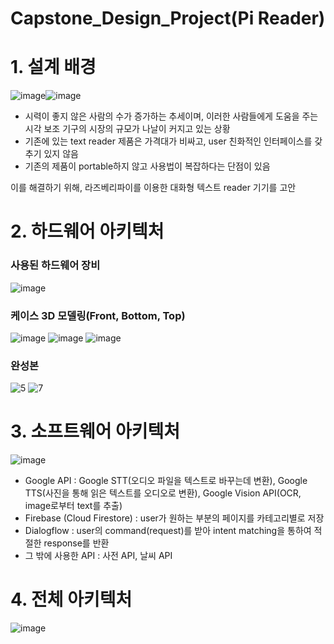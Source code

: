# Capstone_Design_Project(Pi Reader)

# 1. 설계 배경

![image](https://user-images.githubusercontent.com/62270427/122679111-8d86a800-d224-11eb-9d8d-d3fa19f0ba96.png)![image](https://user-images.githubusercontent.com/62270427/122679079-64feae00-d224-11eb-8afd-74f4c413ca36.png)

- 시력이 좋지 않은 사람의 수가 증가하는 추세이며, 이러한 사람들에게 도움을 주는 시각 보조 기구의 시장의 규모가 나날이 커지고 있는 상황
- 기존에 있는 text reader 제품은 가격대가 비싸고, user 친화적인 인터페이스를 갖추기 있지 않음
- 기존의 제품이 portable하지 않고 사용법이 복잡하다는 단점이 있음

이를 해결하기 위해, 라즈베리파이를 이용한 대화형 텍스트 reader 기기를 고안


# 2. 하드웨어 아키텍처

### 사용된 하드웨어 장비
![image](https://user-images.githubusercontent.com/62270427/122680061-7e095e00-d228-11eb-97d9-63f330c252fe.png)

### 케이스 3D 모델링(Front, Bottom, Top)

![image](https://user-images.githubusercontent.com/62270427/122679615-88c2f380-d226-11eb-9143-fba98484607a.png)   ![image](https://user-images.githubusercontent.com/62270427/122679616-8a8cb700-d226-11eb-8631-41723eaf0ad8.png)   ![image](https://user-images.githubusercontent.com/62270427/122679623-8cef1100-d226-11eb-8b65-602ea53af854.png)

### 완성본
![5](https://github.com/SungHyun627/Capstone_Design_Project/assets/62270427/60caef7c-1dce-4e18-b560-813afaa78e17)       ![7](https://github.com/SungHyun627/Capstone_Design_Project/assets/62270427/a8bc1e89-92cb-4399-962b-2c2c35a11473)

# 3. 소프트웨어 아키텍처

![image](https://user-images.githubusercontent.com/62270427/122680151-d04a7f00-d228-11eb-9066-3872fcf761a4.png)

- Google API : Google STT(오디오 파일을 텍스트로 바꾸는데 변환), Google TTS(사진을 통해 읽은 텍스트를 오디오로 변환), Google Vision API(OCR, image로부터 text를 추출)
- Firebase (Cloud Firestore) : user가 원하는 부분의 페이지를 카테고리별로 저장
- Dialogflow : user의 command(request)를 받아 intent matching을 통하여 적절한 response를 반환
- 그 밖에 사용한 API : 사전 API, 날씨 API


# 4. 전체 아키텍처

![image](https://user-images.githubusercontent.com/62270427/122679985-1b17c700-d228-11eb-9f8c-6e2fff2160cd.png)
